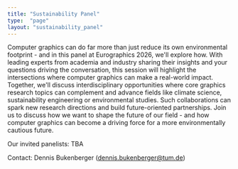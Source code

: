 ```yaml
---
title: "Sustainability Panel"
type:  "page"
layout: "sustainability_panel"
---
```


<!-- #### TBA -->

Computer graphics can do far more than just reduce its own environmental footprint - and in this panel at Eurographics 2026, we'll explore how. With leading experts from academia and industry sharing their insights and your questions driving the conversation, this session will highlight the intersections where computer graphics can make a real-world impact. Together, we'll discuss interdisciplinary opportunities where core graphics research topics can complement and advance fields like climate science, sustainability engineering or environmental studies. Such collaborations can spark new research directions and build future-oriented partnerships. Join us to discuss how we want to shape the future of our field - and how computer graphics can become a driving force for a more environmentally cautious future.

Our invited panelists: TBA

Contact: Dennis Bukenberger (dennis.bukenberger@tum.de)

